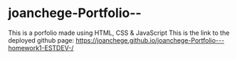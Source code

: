 # joanchege-Portfolio--
This is a porfolio made using HTML, CSS &amp; JavaScript 
This is the link to the deployed github page: https://joanchege.github.io/joanchege-Portfolio---homework1-ESTDEV-/
